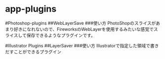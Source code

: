 app-plugins
=================

#Photoshop-plugins
##WebLayerSave
###使い方
PhotoShopのスライスがあまり好きになれないので、FireworksのWebLayerを使用するみたいな感覚でスライスして保存できるようなプラグインです。


#Illustrator Plugins
##LayerSaver
###使い方
Illustratorで指定した領域で書きだすことができるプラグイン
